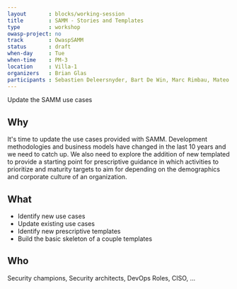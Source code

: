 ```yaml
---
layout       : blocks/working-session
title        : SAMM - Stories and Templates
type         : workshop
owasp-project: no
track        : OwaspSAMM
status       : draft
when-day     : Tue
when-time    : PM-3
location     : Villa-1
organizers   : Brian Glas
participants : Sebastien Deleersnyder, Bart De Win, Marc Rimbau, Mateo Martinez, Yan Kravchenko, Timo Pagel, Viktor Lindstrom
---
```


Update the SAMM use cases

## Why

It's time to update the use cases provided with SAMM. Development methodologies and business models have changed in the last 10 years and we need to catch up. We also need to explore the addition of new templated to provide a starting point for prescriptive guidance in which activities to prioritize and maturity targets to aim for depending on the demographics and corporate culture of an organization.

## What

- Identify new use cases
- Update existing use cases
- Identify new prescriptive templates
- Build the basic skeleton of a couple templates

## Who

Security champions, Security architects, DevOps Roles, CISO, ...
